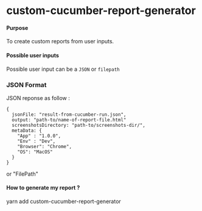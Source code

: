 # custom-cucumber-report-generator

#### Purpose
To create custom reports from user inputs.

#### Possible user inputs
Possible user input can be a ```JSON``` or ```filepath```
### JSON Format
JSON reponse as follow :
```
{
  jsonFile: "result-from-cucumber-run.json",
  output: "path-to/name-of-report-file.html"
  screenshotsDirectory: "path-to/screenshots-dir/",
  metaData: {
    "App" : "1.0.0",
    "Env" : "Dev",
    "Browser": "Chrome",
    "OS": "MacOS"
  } 
}

```

or "FilePath"

#### How to generate my report ?

yarn add custom-cucumber-report-generator




